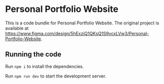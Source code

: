 
  # Personal Portfolio Website

  This is a code bundle for Personal Portfolio Website. The original project is available at https://www.figma.com/design/5hExziQ1QKsQ1S9ycxLVw3/Personal-Portfolio-Website.

  ## Running the code

  Run `npm i` to install the dependencies.

  Run `npm run dev` to start the development server.
  